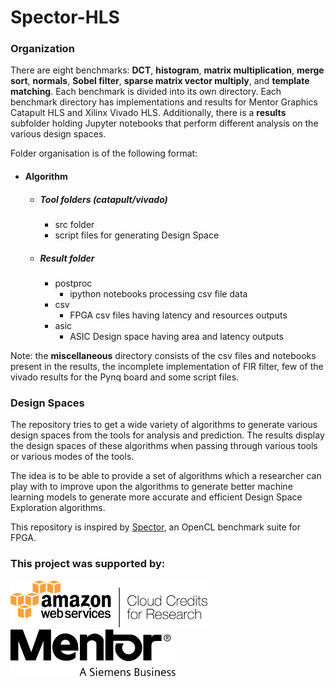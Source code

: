 # Spector-HLS

### Organization

There are eight benchmarks: **DCT**, **histogram**, **matrix multiplication**, **merge sort**, **normals**, **Sobel filter**, **sparse matrix vector multiply**, and **template matching**. Each benchmark is divided into its own directory. Each benchmark directory has implementations and results for Mentor Graphics Catapult HLS and Xilinx Vivado HLS. Additionally, there is a **results** subfolder holding Jupyter notebooks that perform different analysis on the various design spaces. 

Folder organisation is of the following format:

- #### Algorithm
	- ##### Tool folders (catapult/vivado)
		- src folder
		- script files for generating Design Space
	- ##### Result folder
		- postproc
			- ipython notebooks processing csv file data
		- csv
			- FPGA csv files having latency and resources outputs
		- asic
			- ASIC Design space having area and latency outputs

Note: the **miscellaneous** directory consists of the csv files and notebooks present in the results, the incomplete implementation of FIR filter, few of the vivado results for the Pynq board and some script files. 

### Design Spaces
The repository tries to get a wide variety of algorithms to generate various design spaces from the tools for analysis and prediction. The results display the design spaces of these algorithms when passing through various tools or various modes of the tools. 

The idea is to be able to provide a set of algorithms which a researcher can play with to improve upon the algorithms to generate better machine learning models to generate more accurate and efficient Design Space Exploration algorithms.

This repository is inspired by [Spector](https://github.com/KastnerRG/spector "Spector"), an OpenCL benchmark suite for FPGA.

### This project was supported by:
<img src="AWS-Cloud-Credits-for-Research-Program.png"  height="75">  
<img src="mentor_graphics_logo.png"  height="75"> 
